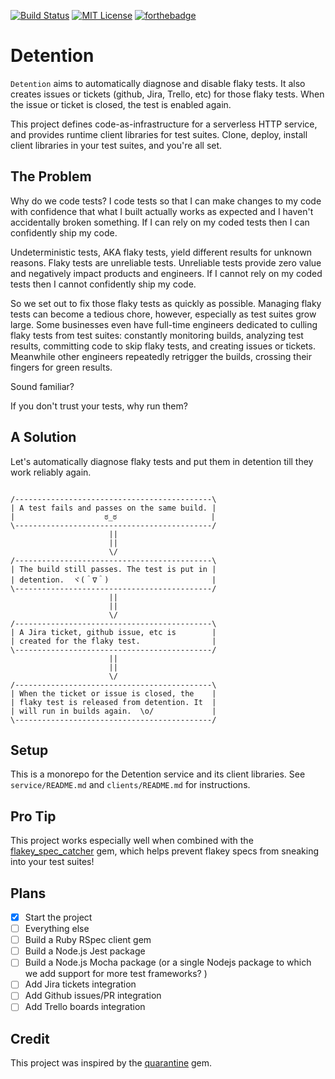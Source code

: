 [![Build Status](https://travis-ci.org/mycargus/detention.svg?branch=master)](https://travis-ci.org/mycargus/detention)
[![MIT License](https://img.shields.io/github/license/mycargus/detention)](https://shields.io/)
[![forthebadge](https://forthebadge.com/images/badges/uses-badges.svg)](https://forthebadge.com)

# Detention

`Detention` aims to automatically diagnose and disable flaky tests. It also
creates issues or tickets (github, Jira, Trello, etc) for those flaky tests.
When the issue or ticket is closed, the test is enabled again.

This project defines code-as-infrastructure for a serverless HTTP service, and
provides runtime client libraries for test suites. Clone, deploy, install client
libraries in your test suites, and you're all set.

## The Problem

Why do we code tests? I code tests so that I can make changes to my code with
confidence that what I built actually works as expected and I haven't
accidentally broken something. If I can rely on my coded tests then I can
confidently ship my code.

Undeterministic tests, AKA flaky tests, yield different results for unknown
reasons. Flaky tests are unreliable tests. Unreliable tests provide zero value
and negatively impact products and engineers. If I cannot rely on my coded tests
then I cannot confidently ship my code.

So we set out to fix those flaky tests as quickly as possible. Managing flaky
tests can become a tedious chore, however, especially as test suites grow large.
Some businesses even have full-time engineers dedicated to culling flaky tests
from test suites: constantly monitoring builds, analyzing test results,
committing code to skip flaky tests, and creating issues or tickets. Meanwhile
other engineers repeatedly retrigger the builds, crossing their fingers for
green results.

Sound familiar?

If you don't trust your tests, why run them?

## A Solution

Let's automatically diagnose flaky tests and put them in detention till they
work reliably again.

```text

/--------------------------------------------\
| A test fails and passes on the same build. |
|                    ಠ_ಠ                     |
\--------------------------------------------/
                      ||
                      ||
                      \/
/--------------------------------------------\
| The build still passes. The test is put in |
| detention.  ヾ(＾∇＾)                       |
\--------------------------------------------/
                      ||
                      ||
                      \/
/--------------------------------------------\
| A Jira ticket, github issue, etc is        |
| created for the flaky test.                |
\--------------------------------------------/
                      ||
                      ||
                      \/
/--------------------------------------------\
| When the ticket or issue is closed, the    |
| flaky test is released from detention. It  |
| will run in builds again.  \o/             |
\--------------------------------------------/

```

## Setup

This is a monorepo for the Detention service and its client libraries. See
`service/README.md` and `clients/README.md` for instructions.

## Pro Tip

This project works especially well when combined with the [flakey_spec_catcher]
gem, which helps prevent flakey specs from sneaking into your test suites!

## Plans

- [x] Start the project
- [ ] Everything else
- [ ] Build a Ruby RSpec client gem
- [ ] Build a Node.js Jest package
- [ ] Build a Node.js Mocha package (or a single Nodejs package to which we add support for more test frameworks? )
- [ ] Add Jira tickets integration
- [ ] Add Github issues/PR integration
- [ ] Add Trello boards integration

## Credit

This project was inspired by the [quarantine] gem.

[flakey_spec_catcher]: https://rubygems.org/gems/flakey_spec_catcher
[quarantine]: https://github.com/flexport/quarantine
